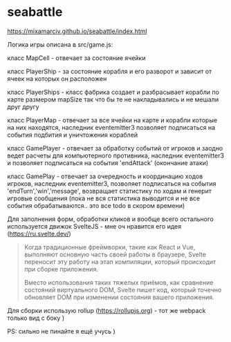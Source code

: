 # seabattle

https://mixamarciv.github.io/seabattle/index.html


Логика игры описана в src/game.js:

класс MapCell - отвечает за состояние ячейки

класс PlayerShip - за состояние корабля и его разворот и зависит от ячеек на которых он расположен

класс PlayerShips - класс фабрика создает и разбрасывает корабли по карте размером mapSize так что бы те не накладывались и не мешали друг другу

класс PlayerMap - отвечает за все ячейки на карте и корабли которые на них находятся, наследник eventemitter3 позволяет подписаться на события подбития и уничтожения кораблей

класс GamePlayer - отвечает за обработку событий от игроков и заодно ведет расчеты для компьютерного противника, наследник eventemitter3 и позволяет подписаться на события 'endAttack' (окончание атаки)

класс GamePlay - отвечает за очередность и координацию ходов игроков, наследник eventemitter3, позволяет подписаться на события 'endTurn','win','message', возвращает статистику по ходам и генерит игровые сообщения (пока не вся статистика выводится и не все события обрабатываются.. это все todo в скором времени)


Для заполнения форм, обработки кликов и вообще всего остального используется движок SvelteJS - мне оч нравится его идея (https://ru.svelte.dev/)
<blockquote>
Когда традиционные фреймворки, такие как React и Vue, выполняют основную часть своей работы в браузере, Svelte переносит эту работу на этап компиляции, который происходит при сборке приложения.

Вместо использования таких тяжелых приёмов, как сравнение состояний виртуального DOM, Svelte пишет код, который точечно обновляет DOM при изменении состояния вашего приложения.
</blockquote>

Для сборки использую rollup (https://rollupjs.org) - тот же webpack только вид с боку )


PS: сильно не пинайте я ещё учусь )
